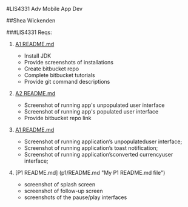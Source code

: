#LIS4331 Adv Mobile App Dev

##Shea Wickenden

###LIS4331 Reqs:


1. [A1 README.md](a1/README.md "My A1 README.md file")
    - Install JDK
    - Provide screenshots of installations
    - Create bitbucket repo
    - Complete bitbucket tutorials
    - Provide git command descriptions

2. [A2 README.md](a2/README.md "My A2 README.md file")
    - Screenshot of running app's unpopulated user interface
    - Screenshot of running app's populated user interface
    - Provide bitbucket repo link


3.  [A1 README.md](a3/README.md "My A3 README.md file")
    - Screenshot of running application’s unpopulateduser interface;
    - Screenshot of running application’s toast notification;
    - Screenshot of running application’sconverted currencyuser interface;
    
4. [P1 README.md] (p1/README.md "My P1 README.md file")
    - screenshot of splash screen
    - screenshot of follow-up screen
    - screenshots of the pause/play interfaces
                
